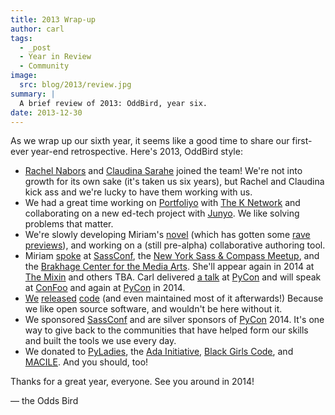 ```yaml
---
title: 2013 Wrap-up
author: carl
tags:
  - _post
  - Year in Review
  - Community
image:
  src: blog/2013/review.jpg
summary: |
  A brief review of 2013: OddBird, year six.
date: 2013-12-30
---
```


As we wrap up our sixth year, it seems like a good time to share our
first-ever year-end retrospective. Here's 2013, OddBird style:

- [Rachel Nabors][] and [Claudina Sarahe][] joined the team! We're not
  into growth for its own sake (it's taken us six years), but Rachel
  and Claudina kick ass and we're lucky to have them working with us.
- We had a great time working on [Portfoliyo] with [The K Network] and
  collaborating on a new ed-tech project with [Junyo]. We like solving
  problems that matter.
- We're slowly developing Miriam's [novel] (which has gotten some
  [rave previews]), and working on a (still pre-alpha) collaborative
  authoring tool.
- Miriam [spoke] at [SassConf], the [New York Sass & Compass Meetup],
  and the [Brakhage Center for the Media Arts]. She'll appear again in
  2014 at [The Mixin] and others TBA. Carl delivered [a talk] at
  [PyCon] and will speak at [ConFoo] and again at [PyCon] in 2014.
- [We][] [released][] [code] (and even maintained most of it
  afterwards!) Because we like open source software, and wouldn't be
  here without it.
- We sponsored [SassConf] and are silver sponsors of [PyCon] 2014.
  It's one way to give back to the communities that have helped form
  our skills and built the tools we use every day.
- We donated to [PyLadies], the [Ada Initiative], [Black Girls Code],
  and [MACILE]. And you should, too!

Thanks for a great year, everyone. See you around in 2014!

— the Odds Bird

[rachel nabors]: http://rachelnabors.com/
[claudina sarahe]: http://itsmisscs.me/
[portfoliyo]: https://www.portfoliyo.org/
[the k network]: https://www.theknetwork.org/
[junyo]: http://junyo.com/
[novel]: http://www.greengreenmud.com/
[rave previews]: http://iloveepoetry.com/?p=2571
[spoke]: http://miriamsuzanne.com/pres/
[sassconf]: http://sassconf.com/
[new york sass & compass meetup]: http://www.meetup.com/nyc-sass/
[brakhage center for the media arts]: http://www.brakhagecenter.net/
[the mixin]: https://twitter.com/theMixinSF
[a talk]: http://pyvideo.org/video/1674/getting-started-with-automated-testing
[pycon]: https://us.pycon.org/
[confoo]: http://confoo.ca/
[we]: https://github.com/jgerigmeyer
[released]: https://github.com/carljm
[code]: https://github.com/ericam
[pyladies]: http://www.pyladies.com/
[ada initiative]: http://adainitiative.org/
[black girls code]: http://www.blackgirlscode.com/
[macile]: http://www.macile.org/
